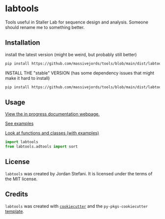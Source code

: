 # labtools

Tools useful in Staller Lab for sequence design and analysis. Someone should rename me to something better.

## Installation


install the latest version (might be weird, but probably still better)

```bash 
pip install https://github.com/massivejords/tools/blob/main/dist/labtools-0.1.1-py3-none-any.whl?raw=true
```

INSTALL THE "stable" VERSION (has some dependency issues that might make it hard to install)

```bash 
pip install https://github.com/massivejords/tools/blob/main/dist/labtools-0.0.3-py3-none-any.whl?raw=true
```

## Usage

[View the in progress documentation webpage.](https://massivejords.github.io/tools/docs/_build/html/index.html)

[See examples](https://massivejords.github.io/tools/docs/_build/html/example.html)

[Look at functions and classes (with examples)](https://massivejords.github.io/tools/docs/_build/html/autoapi/index.html)

```python
import labtools
from labtools.adtools import sort
```

## License

`labtools` was created by Jordan Stefani. It is licensed under the terms of the MIT license.


## Credits

`labtools` was created with [`cookiecutter`](https://cookiecutter.readthedocs.io/en/latest/) and the `py-pkgs-cookiecutter` [template](https://github.com/py-pkgs/py-pkgs-cookiecutter).
